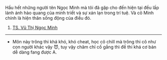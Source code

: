 Hầu hết những người tên Ngọc Minh mà tôi đã gặp cho đến hiện tại đều lấp lánh ánh hào quang của minh triết và sự xán lạn trong trí tuệ. Và cô Minh chính là hiện thân sống động của điều đó.

1. [TS. Vũ Thị Ngọc Minh](https://scls.hust.edu.vn/vi/organs/person/Khoa-Ky-thuat-Hoa-hoc-16/TS-Vu-Thi-Ngoc-Minh-235/)

---

- Môn này trông thi khá khó, khó cheat, học cô chill mà trông thi cô như con người khác vậy 😈, tuy vậy chăm chỉ cố gắng thì đề thi khá cơ bản dễ dàng fang được A.
